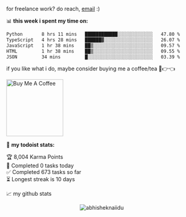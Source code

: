 for freelance work? do reach, [email](mailto:abhishknads.work@gmail.com) :)

📊 **this week i spent my time on:**
<!--START_SECTION:waka-->

```txt
Python       8 hrs 11 mins   ████████████░░░░░░░░░░░░░   47.80 %
TypeScript   4 hrs 28 mins   ██████▓░░░░░░░░░░░░░░░░░░   26.07 %
JavaScript   1 hr 38 mins    ██▒░░░░░░░░░░░░░░░░░░░░░░   09.57 %
HTML         1 hr 38 mins    ██▒░░░░░░░░░░░░░░░░░░░░░░   09.55 %
JSON         34 mins         █░░░░░░░░░░░░░░░░░░░░░░░░   03.39 %
```

<!--END_SECTION:waka-->

if you like what i do, maybe consider buying me a coffee/tea 🥺👉👈

<a href="https://www.buymeacoffee.com/abhisheknaiidu" target="_blank"><img src="https://cdn.buymeacoffee.com/buttons/v2/default-red.png" alt="Buy Me A Coffee" width="150" ></a>

🚧 **my todoist stats:**
<!-- TODO-IST:START -->
🏆  8,004 Karma Points           
🌸  Completed 0 tasks today           
✅  Completed 673 tasks so far           
⏳  Longest streak is 10 days
<!-- TODO-IST:END -->


📈 my github stats

<p align="center"> <img src="https://github-readme-stats.vercel.app/api?username=abhisheknaiidu&show_icons=true&theme=gotham" alt="abhisheknaiidu" />





